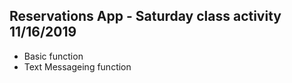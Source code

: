 ## Reservations App - Saturday class activity 11/16/2019

- Basic function
- Text Messageing function
